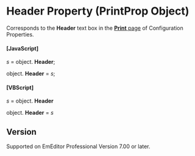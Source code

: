 # Header Property (PrintProp Object)

Corresponds to the **Header** text box in the
[**Print** page](../../dlg/properties/print/index) of Configuration Properties.

#### \[JavaScript\]

_s_ = object. **Header**;

object. **Header** = _s_;

#### \[VBScript\]

_s_ = object. **Header**

object. **Header** = _s_

## Version

Supported on EmEditor Professional Version 7.00 or later.
